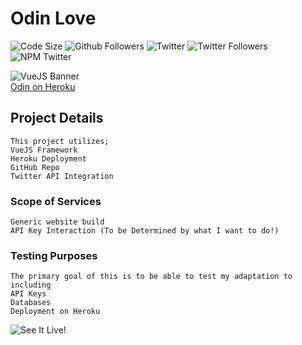 # Odin Love
![Code Size](https://img.shields.io/github/languages/code-size/C3lt1c-Viking/Odin) ![Github Followers](https://img.shields.io/github/followers/C3lt1c-Viking)  ![Twitter](https://img.shields.io/twitter/url?url=https%3A%2F%2Ftwitter.com%2FC3lt1cViking) ![Twitter Followers](https://img.shields.io/twitter/follow/C3lt1cViking) ![NPM Twitter](https://img.shields.io/node/v-lts/react-twitter-embed)  

![VueJS Banner](https://storage.googleapis.com/blog-images-backup/1*wFL3csJ96lQpY0IVT9SE3w.jpeg)  
[Odin on Heroku](https://odin-love.herokuapp.com)

## Project Details
```
This project utilizes;  
VueJS Framework  
Heroku Deployment  
GitHub Repo  
Twitter API Integration
```

### Scope of Services
```
Generic website build  
API Key Interaction (To be Determined by what I want to do!)  
```

### Testing Purposes
```
The primary goal of this is to be able to test my adaptation to including  
API Keys  
Databases  
Deployment on Heroku  
```

![See It Live!](https://www.odin-love.herokuapp.com)
